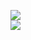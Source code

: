 [![](https://img.shields.io/badge/Made%20With-Github%20Spray-lightgrey.svg?style=for-the-badge&logo=github)](https://github.com/Annihil/github-spray#9995)  
[![](https://i.imgur.com/2DrTn0Z.gif)](https://github.com/Annihil/github-spray)